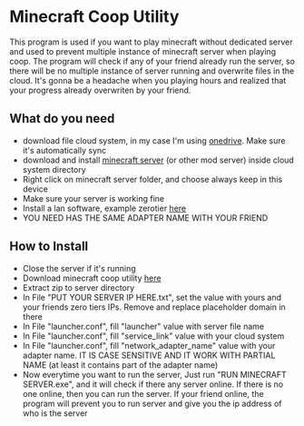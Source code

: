 # Minecraft Coop Utility
This program is used if you want to play minecraft without dedicated server and used to prevent multiple instance of minecraft server when playing coop. The program will check if any of your friend already run the server, so there will be no multiple instance of server running and overwrite files in the cloud. It's gonna be a headache when you playing hours and realized that your progress already overwriten by your friend.

## What do you need
  - download file cloud system, in my case I'm using [onedrive](https://www.microsoft.com/en-ww/microsoft-365/onedrive/online-cloud-storage). Make sure it's automatically sync
 - download and install  [minecraft server](https://www.minecraft.net/en-us/download/server)  (or other mod server) inside cloud system directory
 - Right click on minecraft server folder, and choose always keep in this device
 - Make sure your server is working fine 
 - Install a lan software, example zerotier [here](https://www.zerotier.com/)
 - YOU NEED HAS THE SAME ADAPTER NAME WITH YOUR FRIEND

## How to Install
   
 - Close the server if it's running
 - Download minecraft coop utility [here](https://github.com/miputra/Minecraft-Coop-Utility/releases)
 - Extract zip to server directory
 - In File "PUT YOUR SERVER IP HERE.txt", set the value with yours and your friends zero tiers IPs. Remove and replace placeholder domain in there
 - In File "launcher.conf", fill "launcher" value with server file name
 - In File "launcher.conf", fill "service_link" value with your cloud system
 - In File "launcher.conf", fill "network_adapter_name" value with your adapter name. IT IS CASE SENSITIVE AND IT WORK WITH PARTIAL NAME (at least it contains part of the adapter name)
 - Now everytime you want to run the server, Just run "RUN MINECRAFT SERVER.exe", and it will check if there any server online. If there is no one online, then you can run the server. If your friend online, the program will prevent you to run server and give you the ip address of who is the server

